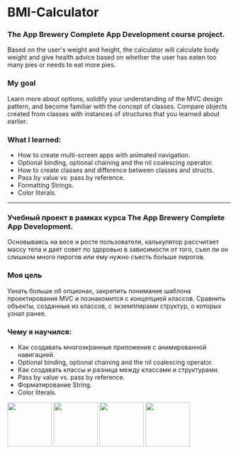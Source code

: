# BMI-Calculator

### The App Brewery Complete App Development course project.

Based on the user's weight and height, the calculator will calculate body weight and give health advice based on whether the user has eaten too many pies or needs to eat more pies.

### My goal

Learn more about options, solidify your understanding of the MVC design pattern, and become familiar with the concept of classes. Compare objects created from classes with instances of structures that you learned about earlier.

### What I learned:

* How to create multi-screen apps with animated navigation.
* Optional binding, optional chaining and the nil coalescing operator.
* How to create classes and difference between classes and structs.
* Pass by value vs. pass by reference.
* Formatting Strings.
* Color literals.

-------------------------------------------------

### Учебный проект в рамках курса The App Brewery Complete App Development.

Основываясь на весе и росте пользователя, калькулятор рассчитает массу тела и дает совет по здоровью в зависимости от того, съел ли он слишком много пирогов или ему нужно съесть больше пирогов.

### Моя цель

Узнать больше об опционах, закрепить понимание шаблона проектирования MVC и познакомится с концепцией классов. Сравнить объекты, созданные из классов, с экземплярами структур, о которых узнал ранее.

### Чему я научился:

* Как создавать многоэкранные приложения с анимированной навигацией.
* Optional binding, optional chaining and the nil coalescing operator.
* Как создавать классы и разница между классами и структурами.
* Pass by value vs. pass by reference.
* Форматирование String.
* Color literals.

<img src="https://user-images.githubusercontent.com/64682381/150636890-259d94c6-4620-4e5a-b0de-0c34c59347e8.png" width="100"> <img src="https://user-images.githubusercontent.com/64682381/150636893-e766e15d-7b0f-40dd-9a1a-d0b4e045a36e.png" width="100"> <img src="https://user-images.githubusercontent.com/64682381/150636903-9742cd24-163b-4b7d-bee5-e22a68ae8b7f.png" width="100"> <img src="https://user-images.githubusercontent.com/64682381/150636905-be58ded4-66c7-4713-b592-4e27395da034.png" width="100">
